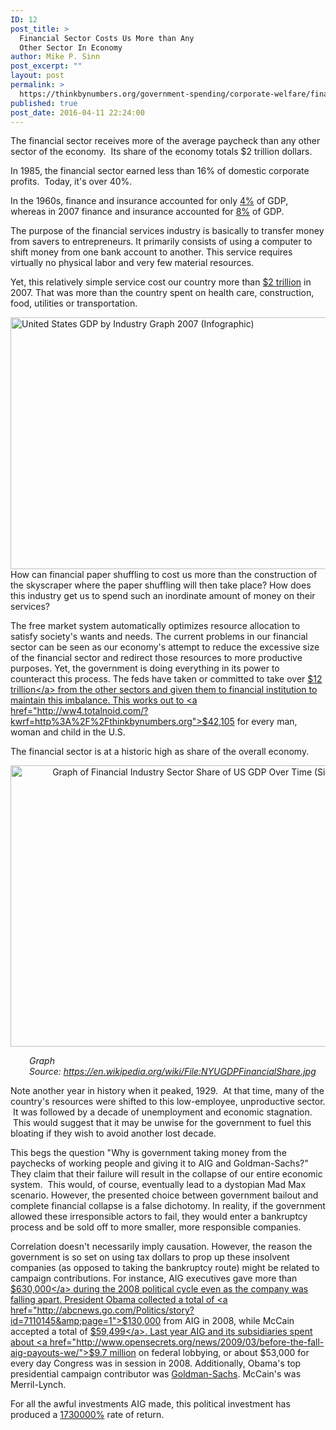 ```yaml
---
ID: 12
post_title: >
  Financial Sector Costs Us More than Any
  Other Sector In Economy
author: Mike P. Sinn
post_excerpt: ""
layout: post
permalink: >
  https://thinkbynumbers.org/government-spending/corporate-welfare/financial-sector-costs-us-more-than-all/
published: true
post_date: 2016-04-11 22:24:00
---
```

<div dir="ltr" style="text-align: left;">

The financial sector receives more of the average paycheck than any other sector of the economy. &nbsp;Its share of the economy totals $2 trillion dollars.

In&nbsp;1985, the financial sector earned less than 16% of domestic corporate profits. &nbsp;Today, it's over&nbsp;40%.

In the 1960s, finance and insurance accounted for only <a href="https://myaccount.nytimes.com/auth/login?URI=http%3A%2F%2Fwww.nytimes.com%2F2009%2F03%2F27%2Fopinion%2F27krugman.html%3F_r%3D5&amp;REFUSE_COOKIE_ERROR=SHOW_ERROR">4%</a> of GDP, whereas in 2007 finance and insurance accounted for <a href="https://myaccount.nytimes.com/auth/login?URI=http%3A%2F%2Fwww.nytimes.com%2F2009%2F03%2F27%2Fopinion%2F27krugman.html%3F_r%3D5&amp;REFUSE_COOKIE_ERROR=SHOW_ERROR">8%</a> of GDP.

The purpose of the financial services industry is basically to transfer money from savers to entrepreneurs. It primarily consists of using a computer to shift money from one bank account to another. This service requires virtually no physical labor and very few material resources.

Yet, this relatively simple service cost our country more than <a href="http://web.archive.org/web/20090313222046/http://www.workforce.az.gov/admin/uploadedPublications/2100_gdp.xls">$2 trillion</a> in 2007. That was more than the country spent on health care, construction, food, utilities or&nbsp;transportation.
<div>

<a href="http://thinkbynumbers.org/wp-content/uploads/2009/04/GDP-by-Indusrty-Graph.jpg"><img class="size-full wp-image-187 aligncenter" title="US GDP by Indusrty Graph" src="http://thinkbynumbers.org/wp-content/uploads/2009/04/GDP-by-Indusrty-Graph.jpg" alt="United States GDP by Industry Graph 2007 (Infographic)" width="627" height="403" /></a>
How can&nbsp;financial paper shuffling to cost us more than the construction of the skyscraper where the paper shuffling will then take place? How does this industry get us to spend such an inordinate amount of money on their services?

The free market system automatically optimizes resource allocation to satisfy society's wants and needs. The current problems in our financial sector can be seen as our economy's attempt to reduce the excessive size of the financial sector and redirect those resources to more productive purposes. Yet, the government is doing everything in its power to counteract this process. The feds have taken or committed to take over <a href="http://web.archive.org/web/20090505164441/http://www.bloomberg.com:80/apps/news?pid=20601087%26sid=armOzfkwtCA4%26refer=home">$12 trillion</a> from the other sectors and given them to financial institution to maintain this imbalance. This works out to <a href="http://ww4.totalnoid.com/?kwrf=http%3A%2F%2Fthinkbynumbers.org">$42,105</a> for every man, woman and child in the U.S.

The financial sector is at a historic high as share of the overall economy.
<p style="text-align: center;"><a href="http://thinkbynumbers.org/wp-content/uploads/2009/04/NYUGDPFinancialShare.jpg"><img class="aligncenter size-large wp-image-674" title="Financial Sector Share of GDP Over Time" src="http://web.archive.org/web/20130123214607/http://thinkbynumbers.org/wp-content/uploads/2009/04/NYUGDPFinancialShare-1024x744.jpg" alt="Graph of Financial Industry Sector Share of US GDP Over Time (Since 1860)" width="620" height="450" /></a></p>
<p style="padding-left: 30px;"><em>Graph Source:&nbsp;<a href="https://en.wikipedia.org/wiki/File:NYUGDPFinancialShare.jpg" target="_blank">https://en.wikipedia.org/wiki/File:NYUGDPFinancialShare.jpg</a></em></p>
Note another year in history when it peaked, 1929. &nbsp;At that time, many of the country's resources were shifted to this low-employee, unproductive sector. &nbsp;It was followed by a decade of unemployment and economic stagnation. &nbsp;This would suggest that it may be unwise for the government to fuel this bloating if they wish to avoid another lost decade.

This begs the question "Why is government taking money from the paychecks of working people and giving it to AIG and Goldman-Sachs?" They claim that their failure will result in the collapse of our entire economic system. &nbsp;This would, of course, eventually lead to a dystopian Mad Max scenario. However, the presented choice between government bailout and complete financial collapse is a false dichotomy. In reality, if the government allowed these irresponsible actors to fail, they would enter a bankruptcy process and be sold off to more smaller, more responsible companies.

Correlation doesn't necessarily imply causation. However, the reason the government is so set on using tax dollars to prop up these insolvent companies (as opposed to taking the bankruptcy route) might be related to campaign contributions. For instance, AIG executives gave more than <a href="http://abcnews.go.com/Politics/story?id=7110145">$630,000</a> during the 2008 political cycle even as the company was falling apart. President Obama collected a total of <a href="http://abcnews.go.com/Politics/story?id=7110145&amp;page=1">$130,000</a> from AIG in 2008, while McCain accepted a total of <a href="http://abcnews.go.com/Politics/story?id=7110145&amp;page=1">$59,499</a>. Last year AIG and its subsidiaries spent about <a href="http://www.opensecrets.org/news/2009/03/before-the-fall-aig-payouts-we/">$9.7 million</a> on federal lobbying, or about $53,000 for every day Congress was in session in 2008. Additionally, Obama's top presidential campaign contributor was <a href="http://www.huffingtonpost.com/earl-ofari-hutchinson/mccain-and-obamas-wall-st_b_129872.html">Goldman-Sachs</a>. McCain's was Merril-Lynch.

For all the awful investments AIG made, this political investment has produced a <a href="http://www.cnn.com/2009/POLITICS/03/16/AIG.bonuses/">1730000%</a> rate of return.

</div>
</div>